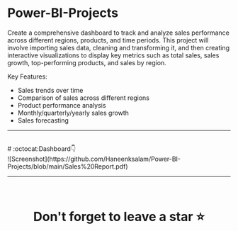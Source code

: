# Power-BI-Projects
Create a comprehensive dashboard to track and analyze sales performance across different regions, products, and time periods. This project will involve importing sales data, cleaning and transforming it, and then creating interactive visualizations to display key metrics such as total sales, sales growth, top-performing products, and sales by region.

Key Features:
* Sales trends over time
* Comparison of sales across different regions
* Product performance analysis
* Monthly/quarterly/yearly sales growth
* Sales forecasting
<hr />
<br />
  # :octocat:Dashboard👇
  <br/>
![Screenshot](https://github.com/Haneenksalam/Power-BI-Projects/blob/main/Sales%20Report.pdf)

<hr />
<br />

# <div align="center">Don't forget to leave a star ⭐️</div>
